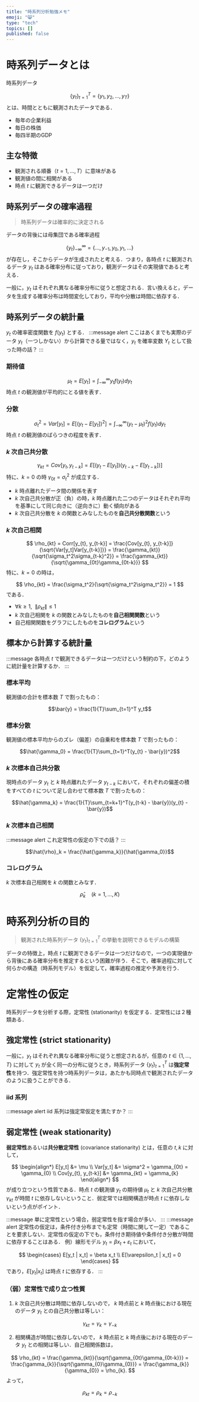 ```yaml
---
title: "時系列分析勉強メモ"
emoji: "😸"
type: "tech"
topics: []
published: false
---
```


# 時系列データとは
時系列データ

$$
\{y_t\}_{t=1}^T = \{y_1, y_2, \ldots, y_T\}
$$
とは、時間とともに観測されたデータである．
- 毎年の企業利益
- 毎日の株価
- 毎四半期のGDP
## 主な特徴
- 観測される順番（$t=1,\ldots,T$）に意味がある
- 観測値の間に相関がある
- 時点 $t$ に観測できるデータは一つだけ
## 時系列データの確率過程
> 時系列データは確率的に決定される

データの背後には母集団である確率過程

$$ \{y_t\}_{-\infty}^{\infty}=\{\ldots, y_{-1}, y_{0}, y_{1}, \ldots\}$$
が存在し，そこからデータが生成されたと考える．つまり，各時点 $t$ に観測されるデータ $y_t$ はある確率分布に従っており，観測データはその実現値であると考える．

一般に，$y_t$ はそれぞれ異なる確率分布に従うと想定される．言い換えると，データを生成する確率分布は時間変化しており，平均や分散は時間に依存する．

## 時系列データの統計量
$y_t$ の確率密度関数を $f(y_t)$ とする．
:::message alert
ここはあくまでも実際のデータ $y_t$（一つしかない）から計算できる量ではなく，$y_t$ を確率変数 $Y_t$ として扱った時の話？
:::
### 期待値
$$
\mu_t = E[y_t] = \int_{-\infty}^{\infty} y_t f(y_t) dy_t
$$
時点 $t$ の観測値が平均的にとる値を表す．

### 分散
$$
\sigma_t^2 = Var[y_t] = E\left[\left(y_t - E[y_t]\right)^2\right]
= \int_{-\infty}^{\infty} (y_t - \mu_t)^2 f(y_t) dy_t
$$
時点 $t$ の観測値のばらつきの程度を表す．

### $k$ 次自己共分散
$$
\gamma_{kt} = Cov[y_{t}, y_{t-k}]
= E\left[ \left(y_t - E[y_t]\right)\left(y_{t-k} - E[y_{t-k}]\right) \right]
$$
特に、$k=0$ の時 $\gamma_{0t} = \sigma_t^2$ が成立する．
- $k$ 時点離れたデータ間の関係を表す
- $k$ 次自己共分散が正（負）の時，$k$ 時点離れた二つのデータはそれぞれ平均を基準にして同じ向きに（逆向きに）動く傾向がある
- $k$ 次自己共分散を $k$ の関数とみなしたものを**自己共分散関数**という

### $k$ 次自己相関
$$
\rho_{kt} = Corr[y_{t}, y_{t-k}] 
= \frac{Cov[y_{t}, y_{t-k}]}{\sqrt{Var[y_t]Var[y_{t-k}]}}
= \frac{\gamma_{kt}}{\sqrt{\sigma_t^2\sigma_{t-k}^2}}
= \frac{\gamma_{kt}}{\sqrt{\gamma_{0t}\gamma_{0t-k}}}
$$
特に、$k=0$ の時は，

$$
\rho_{kt} = \frac{\sigma_t^2}{\sqrt{\sigma_t^2\sigma_t^2}} = 1
$$
である．
- $\forall k \ge 1,~~\|\rho_{kt}\| \le 1$
- $k$ 次自己相関を $k$ の関数とみなしたものを**自己相関関数**という
- 自己相関関数をグラフにしたものを**コレログラム**という

## 標本から計算する統計量
:::message
各時点 $t$ で観測できるデータは一つだけという制約の下，どのように統計量を計算するか．
:::
### 標本平均
観測値の合計を標本数 $T$ で割ったもの：

$$\bar{y} = \frac{1}{T}\sum_{t=1}^T y_t$$

### 標本分散
観測値の標本平均からのズレ（偏差）の自乗和を標本数 $T$ で割ったもの：

$$\hat{\gamma_0} = \frac{1}{T}\sum_{t=1}^T(y_{t} - \bar{y})^2$$

### $k$ 次標本自己共分散
現時点のデータ $y_t$ と $k$ 時点離れたデータ $y_{t-k}$ において，それぞれの偏差の積をすべての $t$ について足し合わせて標本数 $T$ で割ったもの：

$$\hat{\gamma_k} = \frac{1}{T}\sum_{t=k+1}^T(y_{t-k} - \bar{y})(y_{t} - \bar{y})$$

### $k$ 次標本自己相関
:::message alert
これ定常性の仮定の下での話？
:::

$$\hat{\rho}_k = \frac{\hat{\gamma_k}}{\hat{\gamma_0}}$$

### コレログラム
$k$ 次標本自己相関を $k$ の関数とみなす．

$$\hat{\rho}_k~~~~(k = 1,\ldots, K)$$

# 時系列分析の目的
> 観測された時系列データ $\{y_t\}_{t=1}^T$ の挙動を説明できるモデルの構築

データの特徴上，時点 $t$ に観測できるデータは一つだけなので，一つの実現値から背後にある確率分布を推定するという困難が伴う．そこで，確率過程に対して何らかの構造（時系列モデル）を仮定して，確率過程の推定や予測を行う．

# 定常性の仮定
時系列データを分析する際，定常性 (stationarity) を仮定する．定常性には２種類ある．
## 強定常性 (strict stationarity)
一般に，$y_t$ はそれぞれ異なる確率分布に従うと想定されるが，任意の $t\in\{1,\ldots,T\}$ に対して $y_t$ が全く同一の分布に従うとき，時系列データ $\{y_t\}_{t=1}^T$ は**強定常性**を持つ．強定常性を持つ時系列データは，あたかも同時点で観測されたデータのように扱うことができる．

### iid 系列
:::message alert
iid 系列は強定常仮定を満たすか？
:::

## 弱定常性 (weak stationarity)
**弱定常性**あるいは**共分散定常性** (covariance stationarity) とは，任意の $t,k$ に対して，

$$
\begin{align*}
E[y_t] &= \mu \\
Var[y_t] &= \sigma^2 = \gamma_{0t} = \gamma_{0} \\
Cov[y_{t}, y_{t-k}] &= \gamma_{kt} = \gamma_{k}
\end{align*}
$$
が成り立つという性質である．時点 $t$ の観測値 $y_t$ の期待値 $\mu_t$ と $k$ 次自己共分散 $\gamma_{kt}$ が時間 $t$ に依存しないということ．弱定常では相関構造が時点 $t$ に依存しないという点がポイント．

:::message
単に定常性という場合，弱定常性を指す場合が多い．
:::
:::message alert
定常性の仮定は，条件付き分布までも定常（時間に関して一定）であることを要求しない．定常性の仮定の下でも，条件付き期待値や条件付き分散が時間に依存することはある．
例）線形モデル $y_t = \beta x_t + \varepsilon_t$ において，

$$
\begin{cases}
E[y_t | x_t] = \beta x_t \\
E[\varepsilon_t | x_t] = 0
\end{cases}
$$
であり，$E[y_t | x_t]$ は時点 $t$ に依存する．
:::

### （弱）定常性で成り立つ性質
1. $k$ 次自己共分散は時間に依存しないので， $k$ 時点前と $k$ 時点後における現在のデータ $y_t$ との自己共分散は等しい：

$$
\gamma_{kt} = \gamma_{k} = \gamma_{-k}
$$

2. 相関構造が時間に依存しないので， $k$ 時点前と $k$ 時点後における現在のデータ $y_t$ との相関は等しい．自己相関係数は，

$$
\rho_{kt} = \frac{\gamma_{kt}}{\sqrt{\gamma_{0t}\gamma_{0t-k}}} = 
\frac{\gamma_{k}}{\sqrt{\gamma_{0}\gamma_{0}}} = 
\frac{\gamma_{k}}{\gamma_{0}} = 
\rho_{k}.
$$
よって，

$$
\rho_{kt} = \rho_{k} = \rho_{-k}
$$